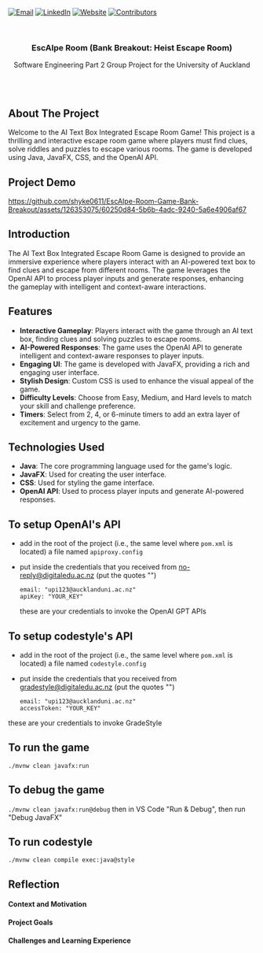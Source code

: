 <!-- Improved compatibility of back to top link: See: https://github.com/othneildrew/Best-README-Template/pull/73 -->
<a name="readme-top"></a>

<!-- PROJECT SHIELDS -->
[![Email](https://img.shields.io/badge/Email-D14836?style=for-the-badge&logo=gmail&logoColor=white)](mailto:hyungkenine2003@gmail.com)
[![LinkedIn][linkedin-shield]][linkedin-url]
[![Website](https://img.shields.io/badge/Website-Visit-blue?style=for-the-badge)](https://andrewshinportfolio.netlify.app)
[![Contributors][contributors-shield]][contributors-url]


<!-- PROJECT LOGO -->
<br />
<div align="center">

  <h3 align="center">EscAIpe Room (Bank Breakout: Heist Escape Room)</h3>

  <p align="center">
    Software Engineering Part 2 Group Project for the University of Auckland
  </p>
</div>

<br><br>

<!-- ABOUT THE PROJECT -->
## About The Project
Welcome to the AI Text Box Integrated Escape Room Game! This project is a thrilling and interactive escape room game where players must find clues, solve riddles and puzzles to escape various rooms. The game is developed using Java, JavaFX, CSS, and the OpenAI API.

## Project Demo

https://github.com/shyke0611/EscAIpe-Room-Game-Bank-Breakout/assets/126353075/60250d84-5b6b-4adc-9240-5a6e4906af67


## Introduction

The AI Text Box Integrated Escape Room Game is designed to provide an immersive experience where players interact with an AI-powered text box to find clues and escape from different rooms. The game leverages the OpenAI API to process player inputs and generate responses, enhancing the gameplay with intelligent and context-aware interactions.

## Features

- **Interactive Gameplay**: Players interact with the game through an AI text box, finding clues and solving puzzles to escape rooms.
- **AI-Powered Responses**: The game uses the OpenAI API to generate intelligent and context-aware responses to player inputs.
- **Engaging UI**: The game is developed with JavaFX, providing a rich and engaging user interface.
- **Stylish Design**: Custom CSS is used to enhance the visual appeal of the game.
- **Difficulty Levels**: Choose from Easy, Medium, and Hard levels to match your skill and challenge preference.
- **Timers**: Select from 2, 4, or 6-minute timers to add an extra layer of excitement and urgency to the game.

## Technologies Used

- **Java**: The core programming language used for the game's logic.
- **JavaFX**: Used for creating the user interface.
- **CSS**: Used for styling the game interface.
- **OpenAI API**: Used to process player inputs and generate AI-powered responses.

## To setup OpenAI's API

- add in the root of the project (i.e., the same level where `pom.xml` is located) a file named `apiproxy.config`
- put inside the credentials that you received from no-reply@digitaledu.ac.nz (put the quotes "")

  ```
  email: "upi123@aucklanduni.ac.nz"
  apiKey: "YOUR_KEY"
  ```
  these are your credentials to invoke the OpenAI GPT APIs

## To setup codestyle's API

- add in the root of the project (i.e., the same level where `pom.xml` is located) a file named `codestyle.config`
- put inside the credentials that you received from gradestyle@digitaledu.ac.nz (put the quotes "")

  ```
  email: "upi123@aucklanduni.ac.nz"
  accessToken: "YOUR_KEY"
  ```

 these are your credentials to invoke GradeStyle

## To run the game

`./mvnw clean javafx:run`

## To debug the game

`./mvnw clean javafx:run@debug` then in VS Code "Run & Debug", then run "Debug JavaFX"

## To run codestyle

`./mvnw clean compile exec:java@style`

<!-- REFLECTION -->
## Reflection

#### Context and Motivation


#### Project Goals


#### Challenges and Learning Experience



<!-- MARKDOWN LINKS & IMAGES -->
[contributors-shield]: https://img.shields.io/github/contributors/shyke0611/EscAIpe-Room-Game-Bank-Breakout.svg?style=for-the-badge
[contributors-url]: https://github.com/shyke0611/EscAIpe-Room-Game-Bank-Breakout/graphs/contributors
[forks-shield]: https://img.shields.io/github/forks/shyke0611/EscAIpe-Room-Game-Bank-Breakout.svg?style=for-the-badge
[forks-url]: https://github.com/github_username/repo_name/network/members
[stars-shield]: https://img.shields.io/github/stars/github_username/repo_name.svg?style=for-the-badge
[stars-url]: https://github.com/github_username/repo_name/stargazers
[issues-shield]: https://img.shields.io/github/issues/github_username/repo_name.svg?style=for-the-badge
[issues-url]: https://github.com/github_username/repo_name/issues
[license-shield]: https://img.shields.io/github/license/github_username/repo_name.svg?style=for-the-badge
[license-url]: https://github.com/github_username/repo_name/blob/master/LICENSE.txt
[linkedin-shield]: https://img.shields.io/badge/-LinkedIn-black.svg?style=for-the-badge&logo=linkedin&colorB=555
[linkedin-url]: https://www.linkedin.com/in/andrew-hk-shin

